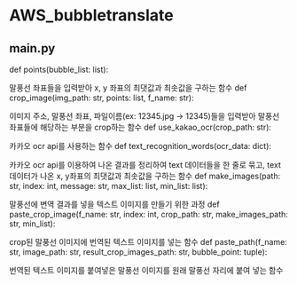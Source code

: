# AWS_bubbletranslate
main.py
-------------------------------------------------------------------------------------------------------------
def points(bubble_list: list):

말풍선 좌표들을 입력받아 x, y 좌표의 최댓값과 최솟값을 구하는 함수
def crop_image(img_path: str, points: list, f_name: str):

이미지 주소, 말풍선 좌표, 파일이름(ex: 12345.jpg -> 12345)들을 입력받아 말풍선 좌표들에 해당하는 부분을 crop하는 함수
def use_kakao_ocr(crop_path: str):

카카오 ocr api를 사용하는 함수
def text_recognition_words(ocr_data: dict):

카카오 ocr api를 이용하여 나온 결과를 정리하여 text 데이터들을 한 줄로 묶고, text 데이터가 나온 x, y좌표의 최댓값과 최솟값을 구하는 함수
def make_images(path: str, index: int, message: str, max_list: list, min_list: list):

말풍선에 변역 결과를 넣을 텍스트 이미지를 만들기 위한 과정
def paste_crop_image(f_name: str, index: int, crop_path: str, make_images_path: str, min_list):

crop된 말풍선 이미지에 번역된 텍스트 이미지를 넣는 함수
def paste_path(f_name: str, image_path: str, result_crop_images_path: str, bubble_point: tuple):

번역된 텍스트 이미지를 붙여넣은 말풍선 이미지를 원래 말풍선 자리에 붙여 넣는 함수
